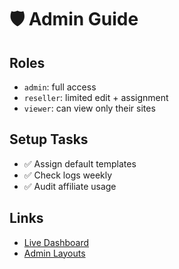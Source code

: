 # 🛡️ Admin Guide

## Roles

- `admin`: full access
- `reseller`: limited edit + assignment
- `viewer`: can view only their sites

## Setup Tasks

- ✅ Assign default templates
- ✅ Check logs weekly
- ✅ Audit affiliate usage

## Links

- [Live Dashboard](https://quicksites.ai/admin/dashboard)
- [Admin Layouts](https://quicksites.ai/admin/layouts)
